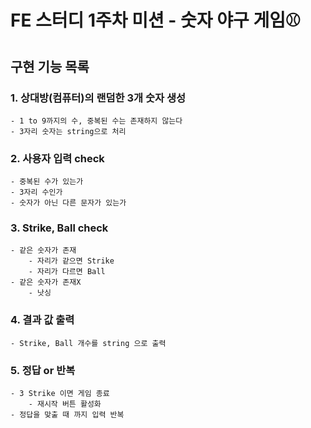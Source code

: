 # FE 스터디 1주차 미션 - 숫자 야구 게임⚾️

## 구현 기능 목록

### 1. 상대방(컴퓨터)의 랜덤한 3개 숫자 생성
    - 1 to 9까지의 수, 중복된 수는 존재하지 않는다
    - 3자리 숫자는 string으로 처리

### 2. 사용자 입력 check
    - 중복된 수가 있는가
    - 3자리 수인가
    - 숫자가 아닌 다른 문자가 있는가

### 3. Strike, Ball check
    - 같은 숫자가 존재
        - 자리가 같으면 Strike
        - 자리가 다르면 Ball
    - 같은 숫자가 존재X
        - 낫싱

### 4. 결과 값 출력
    - Strike, Ball 개수를 string 으로 출력

### 5. 정답 or 반복
    - 3 Strike 이면 게임 종료
        - 재시작 버튼 활성화
    - 정답을 맞출 때 까지 입력 반복